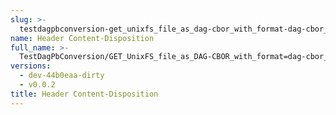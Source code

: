 ```yaml
---
slug: >-
  testdagpbconversion-get_unixfs_file_as_dag-cbor_with_format-dag-cbor_converts_to_the_expected_content-type-header_content-disposition
name: Header Content-Disposition
full_name: >-
  TestDagPbConversion/GET_UnixFS_file_as_DAG-CBOR_with_format=dag-cbor_converts_to_the_expected_Content-Type/Header_Content-Disposition
versions:
  - dev-44b0eaa-dirty
  - v0.0.2
title: Header Content-Disposition
---
```



